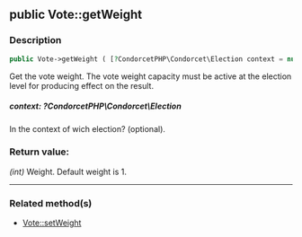 ## public Vote::getWeight

### Description    

```php
public Vote->getWeight ( [?CondorcetPHP\Condorcet\Election context = null] ) : int
```

Get the vote weight. The vote weight capacity must be active at the election level for producing effect on the result.
    

##### **context:** *?CondorcetPHP\Condorcet\Election*   
In the context of wich election? (optional).    


### Return value:   

*(int)* Weight. Default weight is 1.


---------------------------------------

### Related method(s)      

* [Vote::setWeight](../Vote%20Class/public%20Vote--setWeight.md)    
